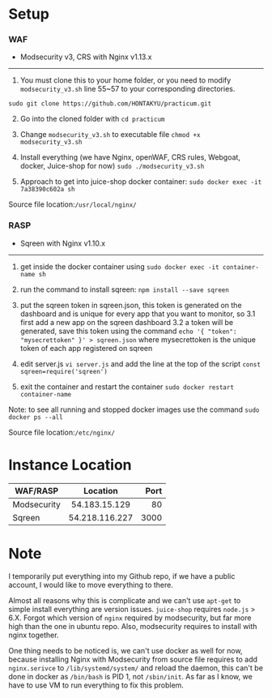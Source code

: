 # Setup 

### WAF

* Modsecurity v3, CRS with Nginx v1.13.x
---
	
   1. You must clone this to your home folder, or you need to modify `modsecurity_v3.sh` line 55~57 to your corresponding directories.

   `sudo git clone https://github.com/HONTAKYU/practicum.git`

   2. Go into the cloned folder with `cd practicum`

   3. Change `modsecurity_v3.sh` to executable file `chmod +x modsecurity_v3.sh`

   4. Install everything (we have Nginx, openWAF, CRS rules, Webgoat, docker, Juice-shop for now) `sudo ./modsecurity_v3.sh`

   5. Approach to get into juice-shop docker container: `sudo docker exec -it 7a38390c602a sh`

   Source file location:`/usr/local/nginx/`

### RASP

* Sqreen with Nginx v1.10.x
---

   1. get inside the docker container using `sudo docker exec -it container-name sh`

   2. run the command to install sqreen: `npm install --save sqreen`
   
   3. put the sqreen token in sqreen.json, this token is generated on the dashboard and is unique for every app that you want to monitor, so
   	3.1 first add a new app on the sqreen dashboard
	3.2 a token will be generated, save this token using the command `echo '{ "token": "mysecrettoken" }' > sqreen.json` where mysecrettoken is the unique token of each app registered on sqreen
   
   4. edit server.js `vi server.js` and add the line at the top of the script `const sqreen=require('sqreen')`
   
   5. exit the container and restart the container `sudo docker restart container-name`
   
   Note: to see all running and stopped docker images use the command `sudo docker ps --all`

   Source file location:`/etc/nginx/`

# Instance Location

|WAF/RASP		|Location 	 	|Port	|
|---------------|:-------------:|------:|
|Modsecurity 	|54.183.15.129	|80		|
|Sqreen			|54.218.116.227	|3000	|

# Note

I temporarily put everything into my Github repo, if we have a public account, I would like to move everything to there.

Almost all reasons why this is complicate and we can't use `apt-get` to simple install everything are version issues. `juice-shop` requires `node.js` > 6.X. Forgot which version of `nginx` required by modsecurity, but far more high than the one in ubuntu repo. Also, modsecurity requires to install with nginx together.

One thing needs to be noticed is, we can't use docker as well for now, because installing Nginx with Modsecurity from source file requires to add `nginx.serivce` to `/lib/systemd/system/` and reload the daemon, this can't be done in docker as `/bin/bash` is PID 1, not `/sbin/init`. As far as I know, we have to use VM to run everything to fix this problem.
